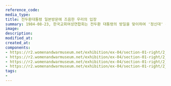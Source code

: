 ```yaml
---
reference_code:
media_type:
title: 전두환대통령 일본방문에 즈음한 우리의 입장
summary: 1984-08-23, 한국교회여성연합회는 전두환 대통령의 방일을 맞이하여 '정신대' 문제 해결을 촉구하는 서한을 발송했다. (윤영애 기증)
image:
description:
modified_at:
created_at:
components:
- https://r2.womenandwarmuseum.net/exhibition/ex-04/section-01-right/2_전두환대통령%20일본방문%20즈음한%20우리의%20입장_1.jpg
- https://r2.womenandwarmuseum.net/exhibition/ex-04/section-01-right/2_전두환대통령%20일본방문%20즈음한%20우리의%20입장_2.jpg
- https://r2.womenandwarmuseum.net/exhibition/ex-04/section-01-right/2_전두환대통령%20일본방문%20즈음한%20우리의%20입장_3.jpg
- https://r2.womenandwarmuseum.net/exhibition/ex-04/section-01-right/2_전두환대통령%20일본방문%20즈음한%20우리의%20입장_4.jpg
tags:
-
---
```

